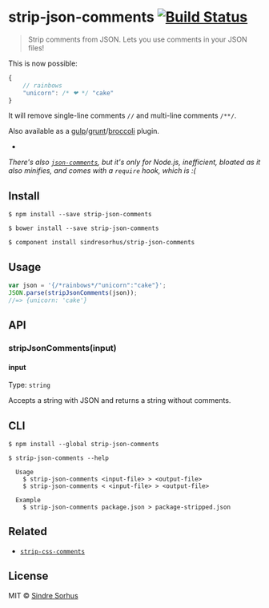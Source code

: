 # strip-json-comments [![Build Status](https://travis-ci.org/sindresorhus/strip-json-comments.svg?branch=master)](https://travis-ci.org/sindresorhus/strip-json-comments)

> Strip comments from JSON. Lets you use comments in your JSON files!

This is now possible:

```js
{
	// rainbows
	"unicorn": /* ❤ */ "cake"
}
```

It will remove single-line comments `//` and multi-line comments `/**/`.

Also available as a [gulp](https://github.com/sindresorhus/gulp-strip-json-comments)/[grunt](https://github.com/sindresorhus/grunt-strip-json-comments)/[broccoli](https://github.com/sindresorhus/broccoli-strip-json-comments) plugin.

-

*There's also [`json-comments`](https://npmjs.org/package/json-comments), but it's only for Node.js, inefficient, bloated as it also minifies, and comes with a `require` hook, which is :(*


## Install

```
$ npm install --save strip-json-comments
```

```
$ bower install --save strip-json-comments
```

```
$ component install sindresorhus/strip-json-comments
```


## Usage

```js
var json = '{/*rainbows*/"unicorn":"cake"}';
JSON.parse(stripJsonComments(json));
//=> {unicorn: 'cake'}
```


## API

### stripJsonComments(input)

#### input

Type: `string`

Accepts a string with JSON and returns a string without comments.


## CLI

```
$ npm install --global strip-json-comments
```

```
$ strip-json-comments --help

  Usage
    $ strip-json-comments <input-file> > <output-file>
    $ strip-json-comments < <input-file> > <output-file>

  Example
    $ strip-json-comments package.json > package-stripped.json
```


## Related

- [`strip-css-comments`](https://github.com/sindresorhus/strip-css-comments)


## License

MIT © [Sindre Sorhus](http://sindresorhus.com)
